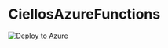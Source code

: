 # CiellosAzureFunctions
[![Deploy to Azure](http://azuredeploy.net/deploybutton.png)](https://portal.azure.com/#create/Microsoft.Template/uri/https%3A%2F%2Fraw.githubusercontent.com%2Fremixod%2FCiellosAzureFunctions%2Fmaster%2Fazuredeploy.json)
